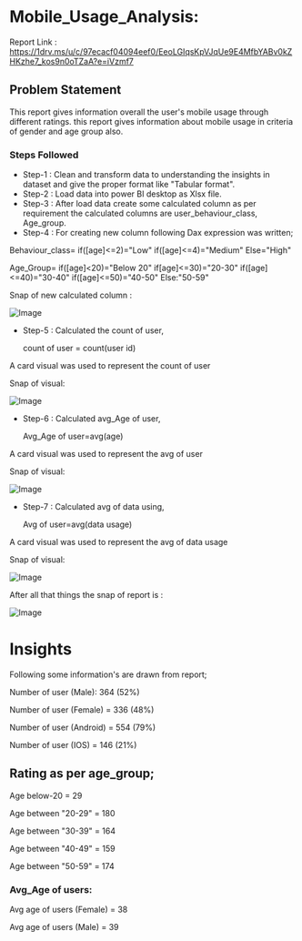 # Mobile_Usage_Analysis:

Report Link : https://1drv.ms/u/c/97ecacf04094eef0/EeoLGIqsKpVJqUe9E4MfbYABv0kZHKzhe7_kos9n0oTZaA?e=iVzmf7

## Problem Statement

This report gives information overall the user's mobile usage through different ratings.
this report gives information about mobile usage in criteria of gender and age group also.

### Steps Followed

- Step-1 : Clean and transform data to understanding the insights in dataset and give the proper format like "Tabular format".
- Step-2 : Load data into power BI desktop as Xlsx file.
- Step-3 : After load data create some calculated column as per requirement the calculated columns are user_behaviour_class, Age_group.
- Step-4 : For creating new column following Dax expression was written;

 Behaviour_class= 
		 if([age]<=2)="Low"
		 if([age]<=4)="Medium"
		 Else="High"

Age_Group=
		if([age]<20)="Below 20"
		if[age]<=30)="20-30"
		if([age]<=40)="30-40"
		if([age]<=50)="40-50"
		Else:"50-59"

Snap of new calculated column :

![Image](https://github.com/user-attachments/assets/f01077d6-c5ae-4152-b6a1-a12010d7afd3)

- Step-5 : Calculated the count of user,

	count of user = count(user id)

A card visual was used to represent the count of user

Snap of visual:

![Image](https://github.com/user-attachments/assets/8c417e2a-473e-4b41-ae2e-2559b0e2c987)

- Step-6 : Calculated avg_Age of user,

	Avg_Age of user=avg(age)

A card visual was used to represent the avg of user 

Snap of visual:

![Image](https://github.com/user-attachments/assets/f2ef57f0-3091-439c-a5cf-7c02b94d7b4c)

- Step-7 : Calculated avg of data using,

	Avg of user=avg(data usage)

A card visual was used to represent the avg of data usage 

Snap of visual:

![Image](https://github.com/user-attachments/assets/95be6f44-1f3c-4b4e-9043-e78428172061)

After  all that things the snap of report is :

![Image](https://github.com/user-attachments/assets/efa97d9e-8c49-4f26-805f-6991d2da5247)

# Insights

Following some information's are drawn from report; 

Number of user (Male): 364 (52%)

Number of user (Female) = 336 (48%)

Number of user (Android) = 554 (79%)

Number of user (IOS) = 146 (21%)

## Rating as per age_group;

Age below-20 = 29

Age between "20-29" = 180

Age between "30-39" = 164

Age between "40-49" = 159

Age between "50-59" = 174

### Avg_Age of users:

Avg age of users (Female) = 38

Avg age of users (Male) = 39

		
































	
